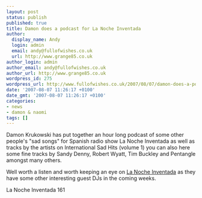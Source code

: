 ```yaml
---
layout: post
status: publish
published: true
title: Damon does a podcast for La Noche Inventada
author:
  display_name: Andy
  login: admin
  email: andy@fullofwishes.co.uk
  url: http://www.grange85.co.uk
author_login: admin
author_email: andy@fullofwishes.co.uk
author_url: http://www.grange85.co.uk
wordpress_id: 275
wordpress_url: http://www.fullofwishes.co.uk/2007/08/07/damon-does-a-podcast-for-la-noche-inventada/
date: '2007-08-07 11:26:17 +0100'
date_gmt: '2007-08-07 11:26:17 +0100'
categories:
- news
- damon & naomi
tags: []
---
```

<p>Damon Krukowski has put together an <span class="removed_link" title="http://lanocheinventada.podomatic.com/entry/2007-08-03T05_55_40-07_00">hour long podcast</span> of some other people's "sad songs" for Spanish radio show La Noche Inventada as well as tracks by the artists on <span class="removed_link" title="http://www.20-20-20.com/frame/frame.html?http%3A//www.20-20-20.com/catalogue/altaic.html">International Sad Hits (volume 1)</span> you can also here some fine tracks by Sandy Denny, Robert Wyatt, Tim Buckley and Pentangle amongst many others.</p>
<p>Well worth a listen and worth keeping an eye on <a href="http://lanocheinventada.podomatic.com">La Noche Inventada</a> as they have some other interesting guest DJs in the coming weeks.</p>
<p><span class="removed_link" title="http://lanocheinventada.podomatic.com/entry/2007-08-03T05_55_40-07_00">La Noche Inventada 161</span></p>
